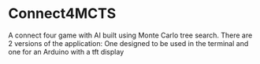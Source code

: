 # Connect4MCTS
A connect four game with AI built using Monte Carlo tree search. There are 2 versions of the application: 
One designed to be used in the terminal and one for an Arduino with a tft display
